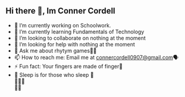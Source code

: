 ## Hi there 👋, Im Conner Cordell

- 🔭 I’m currently working on Schoolwork.
- 🌱 I’m currently learning Fundamentals of Technology
- 👯 I’m looking to collaborate on nothing at the moment
- 🤔 I’m looking for help with nothing at the moment
- 💬 Ask me about rhytym games🎤🎶
- 📫 How to reach me: Email me at connercordell0907@gmail.com🗣
- ⚡ Fun fact: Your fingers are made of finger🗿
- 🤯 Sleep is for those who sleep 🤯   
    🦾🥔🦾    
      🦿🦿
